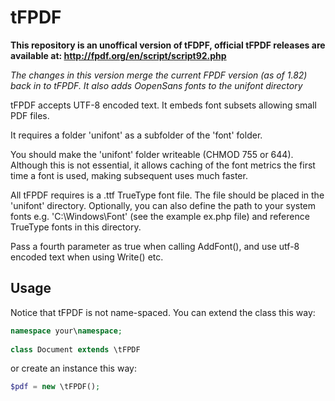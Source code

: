# tFPDF
**This repository is an unoffical version of tFDPF, official tFPDF releases are available at: 
http://fpdf.org/en/script/script92.php**

_The changes in this version merge the current FPDF version (as of 1.82) back in to tFPDF.  It also adds 
OopenSans fonts to the unifont directory_

tFPDF accepts UTF-8 encoded text. It embeds font subsets allowing small PDF files.

It requires a folder 'unifont' as a subfolder of the 'font' folder.

You should make the 'unifont' folder writeable (CHMOD 755 or 644). Although this
is not essential, it allows caching of the font metrics the first time a font is used,
making subsequent uses much faster.

All tFPDF requires is a .ttf TrueType font file. The file should be placed in the
'unifont' directory. Optionally, you can also define the path to your system fonts e.g. 'C:\Windows\Font'
(see the example ex.php file) and reference TrueType fonts in this directory.

Pass a fourth parameter as true when calling AddFont(), and use utf-8 encoded text 
when using Write() etc.

## Usage

Notice that tFPDF is not name-spaced. You can extend the class this way:

```php 
namespace your\namespace;
    
class Document extends \tFPDF
```

or create an instance this way:

```php 
$pdf = new \tFPDF();
```
